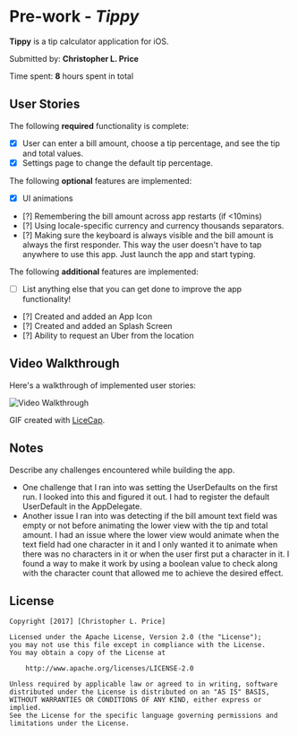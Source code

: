 # Pre-work - *Tippy*

**Tippy** is a tip calculator application for iOS.

Submitted by: **Christopher L. Price**

Time spent: **8** hours spent in total

## User Stories

The following **required** functionality is complete:

* [x] User can enter a bill amount, choose a tip percentage, and see the tip and total values.
* [x] Settings page to change the default tip percentage.

The following **optional** features are implemented:
* [x] UI animations
* [?] Remembering the bill amount across app restarts (if <10mins)
* [?] Using locale-specific currency and currency thousands separators.
* [?] Making sure the keyboard is always visible and the bill amount is always the first responder. This way the user doesn't have to tap anywhere to use this app. Just launch the app and start typing.

The following **additional** features are implemented:

- [ ] List anything else that you can get done to improve the app functionality!
* [?] Created and added an App Icon
* [?] Created and added an Splash Screen
* [?] Ability to request an Uber from the location

## Video Walkthrough 

Here's a walkthrough of implemented user stories:

<img src='http://i.imgur.com/link/to/your/gif/file.gif' title='Video Walkthrough' width='' alt='Video Walkthrough' />

GIF created with [LiceCap](http://www.cockos.com/licecap/).

## Notes

Describe any challenges encountered while building the app.
* One challenge that I ran into was setting the UserDefaults on the first run. I looked into this and figured it out. I had to register the default UserDefault in the AppDelegate.
* Another issue I ran into was detecting if the bill amount text field was empty or not before animating the lower view with the tip and total amount. I had an issue where the lower view would animate when the text field had one character in it and I only wanted it to animate when there was no characters in it or when the user first put a character in it. I found a way to make it work by using a boolean value to check along with the character count that allowed me to achieve the desired effect.
## License

    Copyright [2017] [Christopher L. Price]

    Licensed under the Apache License, Version 2.0 (the "License");
    you may not use this file except in compliance with the License.
    You may obtain a copy of the License at

        http://www.apache.org/licenses/LICENSE-2.0

    Unless required by applicable law or agreed to in writing, software
    distributed under the License is distributed on an "AS IS" BASIS,
    WITHOUT WARRANTIES OR CONDITIONS OF ANY KIND, either express or implied.
    See the License for the specific language governing permissions and
    limitations under the License.
